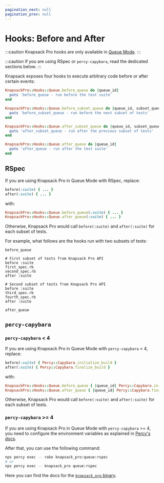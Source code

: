 ```yaml
---
pagination_next: null
pagination_prev: null
---
```


# Hooks: Before and After

:::caution
Knapsack Pro hooks are only available in [Queue Mode](https://github.com/KnapsackPro/knapsack_pro-ruby#queue-mode).
:::

:::caution
If you are using RSpec or `percy-capybara`, read the dedicated sections below.
:::

Knapsack exposes four hooks to execute arbitrary code before or after certain events:

```ruby
KnapsackPro::Hooks::Queue.before_queue do |queue_id|
  puts 'before_queue - run before the test suite'
end

KnapsackPro::Hooks::Queue.before_subset_queue do |queue_id, subset_queue_id|
  puts 'before_subset_queue - run before the next subset of tests'
end

KnapsackPro::Hooks::Queue.after_subset_queue do |queue_id, subset_queue_id|
  puts 'after_subset_queue - run after the previous subset of tests'
end

KnapsackPro::Hooks::Queue.after_queue do |queue_id|
  puts 'after_queue - run after the test suite'
end
```

## RSpec

If you are using Knapsack Pro in Queue Mode with RSpec, replace:

```ruby
before(:suite) { ... }
after(:suite) { ... }
```

with:

```ruby
KnapsackPro::Hooks::Queue.before_queue(:suite) { ... }
KnapsackPro::Hooks::Queue.after_queue(:suite) { ... }
```

Otherwise, Knapsack Pro would call `before(:suite)` and `after(:suite)` for each subset of tests.

For example, what follows are the hooks run with two subsets of tests:

```
before_queue

# First subset of tests from Knapsack Pro API
before :suite
first_spec.rb
second_spec.rb
after :suite

# Second subset of tests from Knapsack Pro API
before :suite
third_spec.rb
fourth_spec.rb
after :suite

after_queue
```

## `percy-capybara`

### `percy-capybara` < 4

If you are using Knapsack Pro in Queue Mode with `percy-capybara` < 4, replace:

```ruby
before(:suite) { Percy::Capybara.initialize_build }
after(:suite) { Percy::Capybara.finalize_build }
```

with:

```ruby
KnapsackPro::Hooks::Queue.before_queue { |queue_id| Percy::Capybara.initialize_build }
KnapsackPro::Hooks::Queue.after_queue { |queue_id| Percy::Capybara.finalize_build }
```

Otherwise, Knapsack Pro would call `before(:suite)` and `after(:suite)` for each subset of tests.

### `percy-capybara` >= 4

If you are using Knapsack Pro in Queue Mode with `percy-capybara` >= 4, you need to configure the environment variables as explained in [Percy's docs](https://docs.percy.io/docs/parallel-test-suites#section-manual-configuration-with-environment-variables).

After that, you can use the following command:

```bash
npx percy exec -- rake knapsack_pro:queue:rspec
# or
npx percy exec -- knapsack_pro queue:rspec
```

Here you can find the docs for the [`knapsack_pro` binary](https://github.com/KnapsackPro/knapsack_pro-ruby#knapsack-pro-binary).
